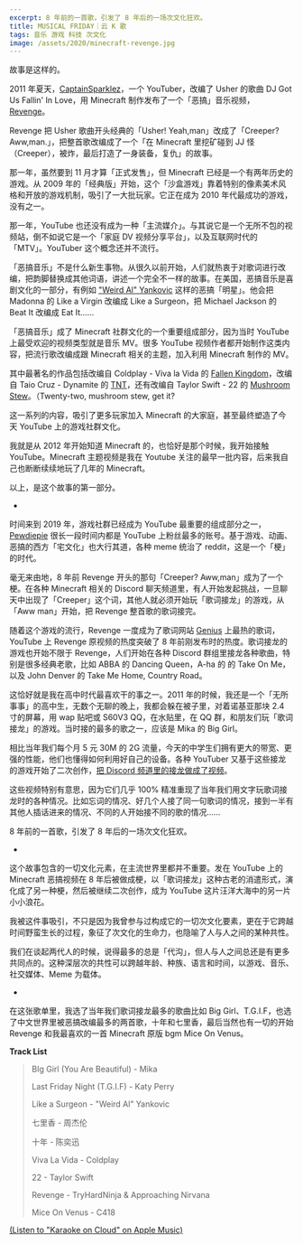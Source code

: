 ```yaml
---
excerpt: 8 年前的一首歌，引发了 8 年后的一场次文化狂欢。
title: MUSICAL FRIDAY｜云 K 歌
tags: 音乐 游戏 科技 次文化
image: /assets/2020/minecraft-revenge.jpg
---
```


故事是这样的。

2011 年夏天，[CaptainSparklez](https://www.youtube.com/user/CaptainSparklez)，一个 YouTuber，改编了 Usher 的歌曲 DJ Got Us Fallin' In Love，用 Minecraft 制作发布了一个「恶搞」音乐视频，[Revenge](https://www.youtube.com/watch?v=cPJUBQd-PNM)。

Revenge 把 Usher 歌曲开头经典的「Usher! Yeah,man」改成了「Creeper? Aww,man.」，把整首歌改编成了一个「在 Minecraft 里挖矿碰到 JJ 怪（Creeper），被炸，最后打造了一身装备，复仇」的故事。

那一年，虽然要到 11 月才算「正式发售」，但 Minecraft 已经是一个有两年历史的游戏。从 2009 年的「经典版」开始，这个「沙盒游戏」靠着特别的像素美术风格和开放的游戏机制，吸引了一大批玩家。它正在成为 2010 年代最成功的游戏，没有之一。

那一年，YouTube 也还没有成为一种「主流媒介」。与其说它是一个无所不包的视频站，倒不如说它是一个「家庭 DV 视频分享平台」，以及互联网时代的「MTV」。YouTuber 这个概念还并不流行。

「恶搞音乐」不是什么新生事物。从很久以前开始，人们就热衷于对歌词进行改编，把韵脚替换成其他词语，讲述一个完全不一样的故事。在美国，恶搞音乐是喜剧文化的一部分，有例如 ["Weird Al" Yankovic](https://en.wikipedia.org/wiki/%22Weird_Al%22_Yankovic) 这样的恶搞「明星」。他会把 Madonna 的 Like a Virgin 改编成 Like a Surgeon，把 Michael Jackson 的 Beat It 改编成 Eat It……

「恶搞音乐」成了 Minecraft 社群文化的一个重要组成部分，因为当时 YouTube 上最受欢迎的视频类型就是音乐 MV。很多 YouTube 视频作者都开始制作这类内容，把流行歌改编成跟 Minecraft 相关的主题，加入利用 Minecraft 制作的 MV。

其中最著名的作品包括改编自 Coldplay - Viva la Vida 的 [Fallen Kingdom](https://www.youtube.com/watch?v=I-sH53vXP2A)，改编自 Taio Cruz - Dynamite 的 [TNT](https://www.youtube.com/watch?v=k2rDbRUDkds)，还有改编自 Taylor Swift - 22 的 [Mushroom Stew](https://www.youtube.com/watch?v=3Xt40GQjdf4)。（Twenty-two, mushroom stew, get it?

这一系列的内容，吸引了更多玩家加入 Minecraft 的大家庭，甚至最终塑造了今天 YouTube 上的游戏社群文化。

我就是从 2012 年开始知道 Minecraft 的，也恰好是那个时候，我开始接触 YouTube。Minecraft 主题视频是我在 Youtube 关注的最早一批内容，后来我自己也断断续续地玩了几年的 Minecraft。

以上，是这个故事的第一部分。

-

时间来到 2019 年，游戏社群已经成为 YouTube 最重要的组成部分之一，[Pewdiepie](https://www.youtube.com/user/PewDiePie) 很长一段时间内都是 YouTube 上粉丝最多的账号。基于游戏、动画、恶搞的西方「宅文化」也大行其道，各种 meme 统治了 reddit，这是一个「梗」的时代。

毫无来由地，8 年前 Revenge 开头的那句「Creeper? Aww,man」成为了一个梗。在各种 Minecraft 相关的 Discord 聊天频道里，有人开始发起挑战，一旦聊天中出现了「Creeper」这个词，其他人就必须开始玩「歌词接龙」的游戏，从「Aww man」开始，把 Revenge 整首歌的歌词接完。

随着这个游戏的流行，Revenge 一度成为了歌词网站 [Genius](https://genius.com) 上最热的歌词，YouTube 上 Revenge 原视频的热度突破了 8 年前刚发布时的热度。歌词接龙的游戏也开始不限于 Revenge，人们开始在各种 Discord 群组里接龙各种歌曲，特别是很多经典老歌，比如 ABBA 的 Dancing Queen，A-ha 的 的 Take On Me，以及 John Denver 的 Take Me Home, Country Road。

这恰好就是我在高中时代最喜欢干的事之一。2011 年的时候，我还是一个「无所事事」的高中生，无数个无聊的晚上，我都会躲在被子里，对着诺基亚那块 2.4 寸的屏幕，用 wap 贴吧或 S60V3 QQ，在水贴里，在 QQ 群，和朋友们玩「歌词接龙」的游戏。当时接的最多的歌之一，应该是 Mika 的 Big Girl。

相比当年我们每个月 5 元 30M 的 2G 流量，今天的中学生们拥有更大的带宽、更强的性能，他们也懂得如何利用好自己的设备。各种 YouTuber 又基于这些接龙的游戏开始了二次创作，[把 Discord 频道里的接龙做成了视频](https://www.youtube.com/watch?v=90sqgexVelc)。

这些视频特别有意思，因为它们几乎 100% 精准重现了当年我们用文字玩歌词接龙时的各种情况。比如忘词的情况、好几个人接了同一句歌词的情况，接到一半有其他人插话进来的情况、不同的人开始接不同的歌的情况……

8 年前的一首歌，引发了 8 年后的一场次文化狂欢。

-

这个故事包含的一切文化元素，在主流世界里都并不重要。发在 YouTube 上的 Minecraft 恶搞视频在 8 年后被做成梗，以「歌词接龙」这种古老的消遣形式，演化成了另一种梗，然后被继续二次创作，成为 YouTube 这片汪洋大海中的另一片小小浪花。

我被这件事吸引，不只是因为我曾参与过构成它的一切次文化要素，更在于它跨越时间野蛮生长的过程，象征了次文化的生命力，也隐喻了人与人之间的某种共性。

我们在谈起两代人的时候，说得最多的总是「代沟」，但人与人之间总还是有更多共同点的。这种深层次的共性可以跨越年龄、种族、语言和时间，以游戏、音乐、社交媒体、Meme 为载体。

-

在这张歌单里，我选了当年我们歌词接龙最多的歌曲比如 Big Girl、T.G.I.F，也选了中文世界里被恶搞改编最多的两首歌，十年和七里香，最后当然也有一切的开始 Revenge 和我最喜欢的一首 Minecraft 原版 bgm Mice On Venus。

**Track List**

> BIg Girl (You Are Beautiful) - Mika
> 
> Last Friday Night (T.G.I.F) - Katy Perry
> 
> Like a Surgeon - "Weird Al" Yankovic
> 
> 七里香 - 周杰伦
> 
> 十年 - 陈奕迅
> 
> Viva La Vida - Coldplay
> 
> 22 - Taylor Swift
> 
> Revenge - TryHardNinja & Approaching Nirvana
> 
> Mice On Venus - C418

[(Listen to "Karaoke on Cloud" on Apple Music)](https://music.apple.com/us/playlist/karaoke-on-cloud/pl.u-9N9L1rpux89930N)

